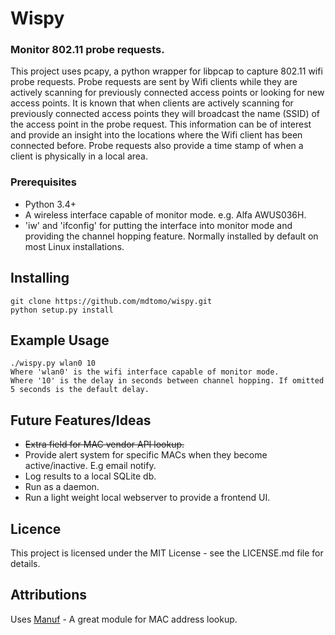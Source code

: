 # Wispy
### Monitor 802.11 probe requests.

This project uses pcapy, a python wrapper for libpcap to capture 802.11 wifi probe requests. Probe requests are sent by Wifi clients while they are actively scanning for previously connected access points or looking for new access points. It is known that when clients are actively scanning for previously connected access points they will broadcast the name (SSID) of the access point in the probe request. This information can be of interest and provide an insight into the locations where the Wifi client has been connected before. Probe requests also provide a time stamp of when a client is physically in a local area.

### Prerequisites
* Python 3.4+
* A wireless interface capable of monitor mode. e.g. Alfa AWUS036H.
* 'iw' and 'ifconfig' for putting the interface into monitor mode and providing the channel hopping feature. Normally installed by default on most Linux installations.

## Installing
```
git clone https://github.com/mdtomo/wispy.git
python setup.py install
```

## Example Usage
```
./wispy.py wlan0 10
Where 'wlan0' is the wifi interface capable of monitor mode. 
Where '10' is the delay in seconds between channel hopping. If omitted 5 seconds is the default delay.
```

## Future Features/Ideas
* ~~Extra field for MAC vendor API lookup.~~
* Provide alert system for specific MACs when they become active/inactive. E.g email notify.
* Log results to a local SQLite db.
* Run as a daemon.
* Run a light weight local webserver to provide a frontend UI.

## Licence
This project is licensed under the MIT License - see the LICENSE.md file for details.

## Attributions
Uses [Manuf](https://github.com/coolbho3k/manuf) - A great module for MAC address lookup.

